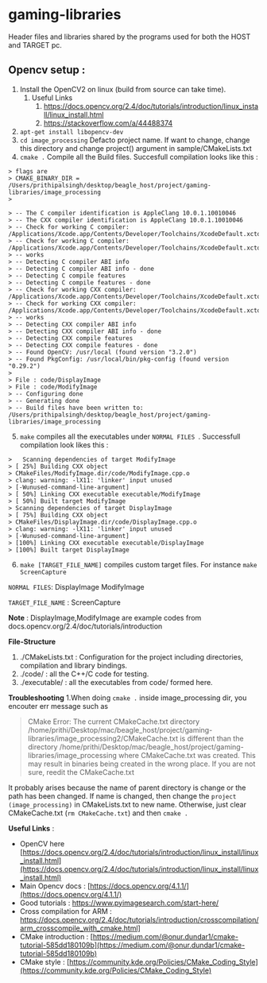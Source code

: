 # gaming-libraries

Header files and libraries shared by the programs used for both the HOST and TARGET pc.

## Opencv setup :

1.  Install the OpenCV2 on linux (build from source can take time).   
    1. Useful Links  
	   1. https://docs.opencv.org/2.4/doc/tutorials/introduction/linux_install/linux_install.html  
	   2. https://stackoverflow.com/a/44488374  
2. `apt-get install libopencv-dev`
3.  `cd image_processing`
Defacto project name. If want to change, change this directory and change project() argument in sample/CMakeLists.txt
4.  `cmake .`
   Compile all the Build files.
   Succesfull compilation looks like this :

```shell
> flags are
> CMAKE_BINARY_DIR = /Users/prithipalsingh/desktop/beagle_host/project/gaming-libraries/image_processing
>

> -- The C compiler identification is AppleClang 10.0.1.10010046
> -- The CXX compiler identification is AppleClang 10.0.1.10010046
> -- Check for working C compiler: /Applications/Xcode.app/Contents/Developer/Toolchains/XcodeDefault.xctoolchain/usr/bin/cc
> -- Check for working C compiler: /Applications/Xcode.app/Contents/Developer/Toolchains/XcodeDefault.xctoolchain/usr/bin/cc
> -- works
> -- Detecting C compiler ABI info
> -- Detecting C compiler ABI info - done
> -- Detecting C compile features
> -- Detecting C compile features - done
> -- Check for working CXX compiler: /Applications/Xcode.app/Contents/Developer/Toolchains/XcodeDefault.xctoolchain/usr/bin/c++
> -- Check for working CXX compiler: /Applications/Xcode.app/Contents/Developer/Toolchains/XcodeDefault.xctoolchain/usr/bin/c++
> -- works
> -- Detecting CXX compiler ABI info
> -- Detecting CXX compiler ABI info - done
> -- Detecting CXX compile features
> -- Detecting CXX compile features - done
> -- Found OpenCV: /usr/local (found version "3.2.0")
> -- Found PkgConfig: /usr/local/bin/pkg-config (found version "0.29.2")
>
> File : code/DisplayImage
> File : code/ModifyImage
> -- Configuring done
> -- Generating done
> -- Build files have been written to: /Users/prithipalsingh/desktop/beagle_host/project/gaming-libraries/image_processing
```

5.  `make`
	compiles all the executables under `NORMAL FILES `. Successfull compilation look likes this :
```shell
> 	Scanning dependencies of target ModifyImage
> [ 25%] Building CXX object
> CMakeFiles/ModifyImage.dir/code/ModifyImage.cpp.o
> clang: warning: -lX11: 'linker' input unused
> [-Wunused-command-line-argument]
> [ 50%] Linking CXX executable executable/ModifyImage
> [ 50%] Built target ModifyImage
> Scanning dependencies of target DisplayImage
> [ 75%] Building CXX object
> CMakeFiles/DisplayImage.dir/code/DisplayImage.cpp.o
> clang: warning: -lX11: 'linker' input unused
> [-Wunused-command-line-argument]
> [100%] Linking CXX executable executable/DisplayImage
> [100%] Built target DisplayImage
```

6.  `make [TARGET_FILE_NAME]`
	compiles custom target files. For instance `make ScreenCapture`


`NORMAL FILES`:
 DisplayImage
 ModifyImage

 `TARGET_FILE_NAME` :
  ScreenCapture

**Note** : DisplayImage,ModifyImage are example codes from docs.opencv.org/2.4/doc/tutorials/introduction

**File-Structure**
1. ./CMakeLists.txt : Configuration for the project including directories, compilation and library bindings.
1. ./code/ : all the C++/C code for testing.
2. ./executable/ : all the executables from code/ formed here.

**Troubleshooting**
1.When doing `cmake .` inside image_processing dir, you encouter err message such as

>CMake Error: The current CMakeCache.txt directory /home/prithi/Desktop/mac/beagle_host/project/gaming-libraries/image_processing2/CMakeCache.txt is different than the directory /home/prithi/Desktop/mac/beagle_host/project/gaming-libraries/image_processing where CMakeCache.txt was created. This may result in binaries being created in the wrong place. If you are not sure, reedit the CMakeCache.txt

It probably arises because the name of parent directory is change or the path has been changed. If name is changed, then change the `project (image_processing)` in CMakeLists.txt to new name. Otherwise, just clear CMakeCache.txt (`rm CMakeCache.txt`) and then `cmake .`

**Useful Links** :

 - OpenCV here [https://docs.opencv.org/2.4/doc/tutorials/introduction/linux_install/linux_install.html](https://docs.opencv.org/2.4/doc/tutorials/introduction/linux_install/linux_install.html)
 - Main Opencv docs : [https://docs.opencv.org/4.1.1/](https://docs.opencv.org/4.1.1/)
 - Good tutorials : https://www.pyimagesearch.com/start-here/
 -  Cross compilation for ARM : https://docs.opencv.org/2.4/doc/tutorials/introduction/crosscompilation/arm_crosscompile_with_cmake.html]
 -  CMake introduction : [https://medium.com/@onur.dundar1/cmake-tutorial-585dd180109b](https://medium.com/@onur.dundar1/cmake-tutorial-585dd180109b)
 - CMake style : [https://community.kde.org/Policies/CMake_Coding_Style](https://community.kde.org/Policies/CMake_Coding_Style)
